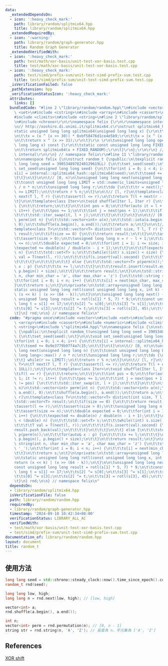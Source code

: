 ```yaml
---
data:
  _extendedDependsOn:
  - icon: ':heavy_check_mark:'
    path: library/random/splitmix64.hpp
    title: library/random/splitmix64.hpp
  _extendedRequiredBy:
  - icon: ':warning:'
    path: library/random/graph-generator.hpp
    title: Random Graph Generator
  _extendedVerifiedWith:
  - icon: ':heavy_check_mark:'
    path: test/math/xor-basis/unit-test-xor-basis.test.cpp
    title: test/math/xor-basis/unit-test-xor-basis.test.cpp
  - icon: ':heavy_check_mark:'
    path: test/simd/prefix-sum/unit-test-simd-prefix-sum.test.cpp
    title: test/simd/prefix-sum/unit-test-simd-prefix-sum.test.cpp
  _isVerificationFailed: false
  _pathExtension: hpp
  _verificationStatusIcon: ':heavy_check_mark:'
  attributes:
    links: []
  bundledCode: "#line 2 \"library/random/random.hpp\"\n#include <vector>\n#include\
    \ <set>\n#include <cstring>\n#include <array>\n#include <cassert>\n#include <numeric>\n\
    #include <climits>\n#include <string>\n#line 2 \"library/random/splitmix64.hpp\"\
    \n#include <chrono>\r\n\r\nnamespace felix {\r\n\r\nnamespace internal {\r\n\r\
    \n// http://xoshiro.di.unimi.it/splitmix64.c\r\nstruct splitmix64_hash {\r\n\t\
    static unsigned long long splitmix64(unsigned long long x) {\r\n\t\tx += 0x9e3779b97f4a7c15;\r\
    \n\t\tx = (x ^ (x >> 30)) * 0xbf58476d1ce4e5b9;\r\n\t\tx = (x ^ (x >> 27)) * 0x94d049bb133111eb;\r\
    \n\t\treturn x ^ (x >> 31);\r\n\t}\r\n \r\n\tunsigned long long operator()(unsigned\
    \ long long x) const {\r\n\t\tstatic const unsigned long long FIXED_RANDOM = std::chrono::steady_clock::now().time_since_epoch().count();\r\
    \n\t\treturn splitmix64(x + FIXED_RANDOM);\r\n\t}\r\n};\r\n\r\n} // namespace\
    \ internal\r\n\r\n} // namespace felix\r\n#line 11 \"library/random/random.hpp\"\
    \n\nnamespace felix {\n\nstruct random_t {\npublic:\n\texplicit random_t(unsigned\
    \ long long seed = 3905348978240129619LL) {\n\t\tset_seed(seed);\n\t}\n\n\tvoid\
    \ set_seed(unsigned long long seed) {\n\t\tfor(int i = 0; i < 4; i++) {\n\t\t\t\
    s[i] = internal::splitmix64_hash::splitmix64(seed);\n\t\t\tseed += 0x9e3779b97f4a7c15;\n\
    \t\t}\n\t}\n\n\t// [0, n)\n\tunsigned long long next(unsigned long long n) {\n\
    \t\tconst unsigned long long LIMIT = std::numeric_limits<unsigned long long>::max()\
    \ / n * n;\n\t\tunsigned long long r;\n\t\tdo {\n\t\t\tr = next();\n\t\t} while(r\
    \ >= LIMIT);\n\t\treturn r % n;\n\t}\n\n\t// [l, r]\n\ttemplate<class T>\n\tT\
    \ next(T l, T r) {\n\t\tassert(l <= r);\n\t\treturn T(l + next(r - l + 1ULL));\n\
    \t}\n\n\ttemplate<class Iter>\n\tvoid shuffle(Iter l, Iter r) {\n\t\tif(l == r)\
    \ {\n\t\t\treturn;\n\t\t}\n\t\tint pos = 0;\n\t\tfor(auto it = l + 1; it != r;\
    \ it++) {\n\t\t\tpos += 1;\n\t\t\tint j = next(pos + 1);\n\t\t\tif(j != pos) {\n\
    \t\t\t\tstd::iter_swap(it, l + j);\n\t\t\t}\n\t\t}\n\t}\n\n\t// [0, n)\n\tstd::vector<int>\
    \ perm(int n) {\n\t\tstd::vector<int> a(n);\n\t\tstd::iota(a.begin(), a.end(),\
    \ 0);\n\t\tshuffle(a.begin(), a.end());\n\t\treturn a;\n\t}\n\n\t// [l, r]\n\t\
    template<class T>\n\tstd::vector<T> distinct(int size, T l, T r) {\n\t\tstd::vector<T>\
    \ result;\n\t\tif(size == 0) {\n\t\t\treturn result;\n\t\t}\n\t\tassert(l <= r);\n\
    \t\tassert(size > 0);\n\t\tunsigned long long n = r - l + 1;\n\t\tassert(size\
    \ <= n);\n\t\tdouble expected = 0;\n\t\tfor(int i = 1; i <= size; i++) {\n\t\t\
    \texpected += double(n) / double(n - i + 1);\n\t\t}\n\t\tif(expected < (double)\
    \ n) {\n\t\t\tstd::set<T> s;\n\t\t\twhile((int) s.size() < size) {\n\t\t\t\tT\
    \ val = T(next(l, r));\n\t\t\t\tif(s.insert(val).second) {\n\t\t\t\t\tresult.push_back(val);\n\
    \t\t\t\t}\n\t\t\t}\n\t\t} else {\n\t\t\tstd::vector<T> p(perm(n));\n\t\t\tfor(auto&\
    \ x : p) {\n\t\t\t\tx += l;\n\t\t\t}\n\t\t\tresult.insert(result.end(), p.begin(),\
    \ p.begin() + size);\n\t\t}\n\t\treturn result;\n\t}\n\n\tstd::string string(int\
    \ n, char min_char = 'a', char max_char = 'z') {\n\t\tstd::string s(n, '_');\n\
    \t\tfor(int i = 0; i < n; i++) {\n\t\t\ts[i] = next(min_char, max_char);\n\t\t\
    }\n\t\treturn s;\n\t}\n\nprivate:\n\tstd::array<unsigned long long, 4> s;\n\n\t\
    static unsigned long long rotl(const unsigned long long x, int k) {\n\t\treturn\
    \ (x << k) | (x >> (64 - k));\n\t}\n\n\tunsigned long long next() {\n\t\tconst\
    \ unsigned long long result = rotl(s[1] * 5, 7) * 9;\n\t\tconst unsigned long\
    \ long t = s[1] << 17;\n\t\ts[2] ^= s[0];\n\t\ts[3] ^= s[1];\n\t\ts[1] ^= s[2];\n\
    \t\ts[0] ^= s[3];\n\t\ts[2] ^= t;\n\t\ts[3] = rotl(s[3], 45);\n\t\treturn result;\n\
    \t}\n} rnd;\n\n} // namespace felix\n"
  code: "#pragma once\n#include <vector>\n#include <set>\n#include <cstring>\n#include\
    \ <array>\n#include <cassert>\n#include <numeric>\n#include <climits>\n#include\
    \ <string>\n#include \"splitmix64.hpp\"\n\nnamespace felix {\n\nstruct random_t\
    \ {\npublic:\n\texplicit random_t(unsigned long long seed = 3905348978240129619LL)\
    \ {\n\t\tset_seed(seed);\n\t}\n\n\tvoid set_seed(unsigned long long seed) {\n\t\
    \tfor(int i = 0; i < 4; i++) {\n\t\t\ts[i] = internal::splitmix64_hash::splitmix64(seed);\n\
    \t\t\tseed += 0x9e3779b97f4a7c15;\n\t\t}\n\t}\n\n\t// [0, n)\n\tunsigned long\
    \ long next(unsigned long long n) {\n\t\tconst unsigned long long LIMIT = std::numeric_limits<unsigned\
    \ long long>::max() / n * n;\n\t\tunsigned long long r;\n\t\tdo {\n\t\t\tr = next();\n\
    \t\t} while(r >= LIMIT);\n\t\treturn r % n;\n\t}\n\n\t// [l, r]\n\ttemplate<class\
    \ T>\n\tT next(T l, T r) {\n\t\tassert(l <= r);\n\t\treturn T(l + next(r - l +\
    \ 1ULL));\n\t}\n\n\ttemplate<class Iter>\n\tvoid shuffle(Iter l, Iter r) {\n\t\
    \tif(l == r) {\n\t\t\treturn;\n\t\t}\n\t\tint pos = 0;\n\t\tfor(auto it = l +\
    \ 1; it != r; it++) {\n\t\t\tpos += 1;\n\t\t\tint j = next(pos + 1);\n\t\t\tif(j\
    \ != pos) {\n\t\t\t\tstd::iter_swap(it, l + j);\n\t\t\t}\n\t\t}\n\t}\n\n\t// [0,\
    \ n)\n\tstd::vector<int> perm(int n) {\n\t\tstd::vector<int> a(n);\n\t\tstd::iota(a.begin(),\
    \ a.end(), 0);\n\t\tshuffle(a.begin(), a.end());\n\t\treturn a;\n\t}\n\n\t// [l,\
    \ r]\n\ttemplate<class T>\n\tstd::vector<T> distinct(int size, T l, T r) {\n\t\
    \tstd::vector<T> result;\n\t\tif(size == 0) {\n\t\t\treturn result;\n\t\t}\n\t\
    \tassert(l <= r);\n\t\tassert(size > 0);\n\t\tunsigned long long n = r - l + 1;\n\
    \t\tassert(size <= n);\n\t\tdouble expected = 0;\n\t\tfor(int i = 1; i <= size;\
    \ i++) {\n\t\t\texpected += double(n) / double(n - i + 1);\n\t\t}\n\t\tif(expected\
    \ < (double) n) {\n\t\t\tstd::set<T> s;\n\t\t\twhile((int) s.size() < size) {\n\
    \t\t\t\tT val = T(next(l, r));\n\t\t\t\tif(s.insert(val).second) {\n\t\t\t\t\t\
    result.push_back(val);\n\t\t\t\t}\n\t\t\t}\n\t\t} else {\n\t\t\tstd::vector<T>\
    \ p(perm(n));\n\t\t\tfor(auto& x : p) {\n\t\t\t\tx += l;\n\t\t\t}\n\t\t\tresult.insert(result.end(),\
    \ p.begin(), p.begin() + size);\n\t\t}\n\t\treturn result;\n\t}\n\n\tstd::string\
    \ string(int n, char min_char = 'a', char max_char = 'z') {\n\t\tstd::string s(n,\
    \ '_');\n\t\tfor(int i = 0; i < n; i++) {\n\t\t\ts[i] = next(min_char, max_char);\n\
    \t\t}\n\t\treturn s;\n\t}\n\nprivate:\n\tstd::array<unsigned long long, 4> s;\n\
    \n\tstatic unsigned long long rotl(const unsigned long long x, int k) {\n\t\t\
    return (x << k) | (x >> (64 - k));\n\t}\n\n\tunsigned long long next() {\n\t\t\
    const unsigned long long result = rotl(s[1] * 5, 7) * 9;\n\t\tconst unsigned long\
    \ long t = s[1] << 17;\n\t\ts[2] ^= s[0];\n\t\ts[3] ^= s[1];\n\t\ts[1] ^= s[2];\n\
    \t\ts[0] ^= s[3];\n\t\ts[2] ^= t;\n\t\ts[3] = rotl(s[3], 45);\n\t\treturn result;\n\
    \t}\n} rnd;\n\n} // namespace felix\n"
  dependsOn:
  - library/random/splitmix64.hpp
  isVerificationFile: false
  path: library/random/random.hpp
  requiredBy:
  - library/random/graph-generator.hpp
  timestamp: '2024-09-10 10:42:34+08:00'
  verificationStatus: LIBRARY_ALL_AC
  verifiedWith:
  - test/math/xor-basis/unit-test-xor-basis.test.cpp
  - test/simd/prefix-sum/unit-test-simd-prefix-sum.test.cpp
documentation_of: library/random/random.hpp
layout: document
title: random_t
---
```


## 使用方法
```cpp
long long seed = std::chrono::steady_clock::now().time_since_epoch().count();
random_t rnd(seed);

long long low, high;
long long n = rnd.next(low, high); // [low, high]

vector<int> a;
rnd.shuffle(a.begin(), a.end());

int n;
vector<int> perm = rnd.permutation(n); // [0, n - 1]
string str = rnd.string(n, 'A', 'Z'); // 長度為 n，字元集為 ['A', 'Z']
```

## References
[XOR shift](https://xoshiro.di.unimi.it/xoshiro256starstar.c)
